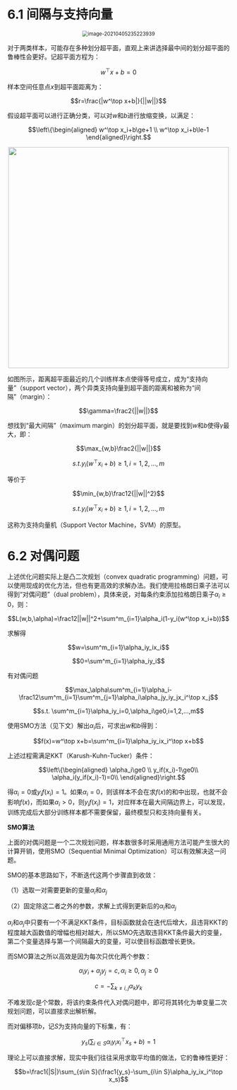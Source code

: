 # 6.1 间隔与支持向量

<div align="center"><img src="https://picgo-1305404921.cos.ap-shanghai.myqcloud.com/20210405235223.png" alt="image-20210405235223939" style="zoom:80%;" /></div>

对于两类样本，可能存在多种划分超平面，直观上来讲选择最中间的划分超平面的鲁棒性会更好。记超平面方程为：

$$w^\top x+b=0$$

样本空间任意点$x$到超平面距离为：

$$r=\frac{|w^\top x+b|}{||w||}$$

假设超平面可以进行正确分类，可以对$w$和$b$进行放缩变换，以满足：

$$\left\{\begin{aligned}
w^\top x_i+b\ge+1 \\
w^\top x_i+b\le-1
\end{aligned}\right.$$

<div align="center"><img src="https://picgo-1305404921.cos.ap-shanghai.myqcloud.com/20210406113412.png" width=500 /></div>

如图所示，距离超平面最近的几个训练样本点使得等号成立，成为“支持向量”（support vector），两个异类支持向量到超平面的距离和被称为“间隔”（margin）：

$$\gamma=\frac2{||w||}$$

想找到“最大间隔”（maximum margin）的划分超平面，就是要找到$w$和$b$使得$\gamma$最大，即：

$$\max_{w,b}\frac2{||w||}$$

$$s.t. y_i(w^\top x_i+b)\ge1,i=1,2,...,m$$

等价于

$$\min_{w,b}\frac12{||w||^2}$$

$$s.t. y_i(w^\top x_i+b)\ge1,i=1,2,...,m$$

这称为支持向量机（Support Vector Machine，SVM）的原型。

# 6.2 对偶问题

上述优化问题实际上是凸二次规划（convex quadratic programming）问题，可以使用现成的优化方法，但也有更高效的求解办法。我们使用拉格朗日乘子法可以得到“对偶问题”（dual problem），具体来说，对每条约束添加拉格朗日乘子$\alpha_i\ge0$，则：

$$L(w,b,\alpha)=\frac12||w||^2+\sum^m_{i=1}\alpha_i(1-y_i(w^\top x_i+b))$$

求解得

$$w=\sum^m_{i=1}\alpha_iy_ix_i$$

$$0=\sum^m_{i=1}\alpha_iy_i$$

有对偶问题

$$\max_\alpha\sum^m_{i=1}\alpha_i-\frac12\sum^m_{i=1}\sum^m_{j=1}\alpha_i\alpha_jy_iy_jx_i^\top x_j$$

$$s.t. \sum^m_{i=1}\alpha_iy_i=0,\alpha_i\ge0,i=1,2,...,m$$

使用SMO方法（见下文）解出$\alpha_i$后，可求出$w$和$b$得到：

$$f(x)=w^\top x+b=\sum^m_{i=1}\alpha_iy_ix_i^\top x+b$$

上述过程需满足KKT（Karush-Kuhn-Tucker）条件：

$$\left\{\begin{aligned}
\alpha_i\ge0 \\
y_if(x_i)-1\ge0\\
\alpha_i(y_if(x_i)-1)=0\\
\end{aligned}\right.$$

得$\alpha_i=0$或$y_if(x_i)=1$。如果$\alpha_i=0$，则该样本不会在求$f(x)$的和中出现，也就不会影响$f(x)$，而如果$\alpha_i>0$，则$y_if(x_i)=1$，对应样本在最大间隔边界上，可以发现，训练完成后大部分训练样本都不需要保留，最终模型只和支持向量有关。

**SMO算法**

上面的对偶问题是一个二次规划问题，样本数很多时采用通用方法可能产生很大的计算开销，使用SMO（Sequential Minimal Optimization）可以有效解决这一问题。

SMO的基本思路如下，不断迭代这两个步骤直到收敛：

（1）选取一对需要更新的变量$\alpha_i$和$\alpha_j$

（2）固定除这二者之外的参数，求解上式得到更新后的$\alpha_i$和$\alpha_j$

$\alpha_i$和$\alpha_j$中只要有一个不满足KKT条件，目标函数就会在迭代后增大，且违背KKT的程度越大函数值的增幅也相对越大，所以SMO先选取违背KKT条件最大的变量，第二个变量选择与第一个间隔最大的变量，可以使目标函数增长更快。

而SMO算法之所以高效是因为每次只优化两个参数：

$$\alpha_iy_i+\alpha_jy_j=c,\alpha_i\ge0,\alpha_j\ge0$$

$$c=-\sum_{k\ne i,j}\alpha_ky_k $$

不难发现$c$是个常数，将该约束条件代入对偶问题中，即可将其转化为单变量二次规划问题，可以直接求出解析解。

而对偏移项$b$，记$S$为支持向量的下标集，有：

$$y_s(\sum_{i\in S}\alpha_iy_ix_i^\top x_s+b)=1$$

理论上可以直接求解，现实中我们往往采用求取平均值的做法，它的鲁棒性更好：

$$b=\frac1{|S|}\sum_{s\in S}(\frac1{y_s}-\sum_{i\in S}\alpha_iy_ix_i^\top x_s)$$

